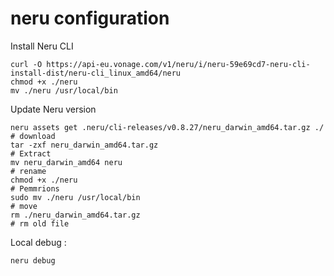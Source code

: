 # neru configuration

Install Neru CLI

    curl -O https://api-eu.vonage.com/v1/neru/i/neru-59e69cd7-neru-cli-install-dist/neru-cli_linux_amd64/neru
    chmod +x ./neru 
    mv ./neru /usr/local/bin

Update Neru version

    neru assets get .neru/cli-releases/v0.8.27/neru_darwin_amd64.tar.gz ./ 		# download
    tar -zxf neru_darwin_amd64.tar.gz 							                # Extract
    mv neru_darwin_amd64 neru 							                        # rename
    chmod +x ./neru									                            # Pemmrions 
    sudo mv ./neru /usr/local/bin 								                # move 
    rm ./neru_darwin_amd64.tar.gz							                    # rm old file

Local debug : 

    neru debug 



 



